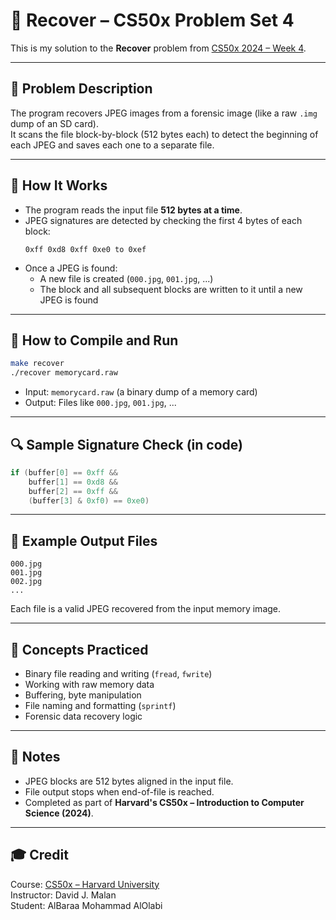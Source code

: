 # 🧠 Recover – CS50x Problem Set 4

This is my solution to the **Recover** problem from [CS50x 2024 – Week 4](https://cs50.harvard.edu/x/2024/psets/4/recover/).

---

## 📝 Problem Description

The program recovers JPEG images from a forensic image (like a raw `.img` dump of an SD card).  
It scans the file block-by-block (512 bytes each) to detect the beginning of each JPEG and saves each one to a separate file.

---

## 🧠 How It Works

- The program reads the input file **512 bytes at a time**.
- JPEG signatures are detected by checking the first 4 bytes of each block:
  ```
  0xff 0xd8 0xff 0xe0 to 0xef
  ```
- Once a JPEG is found:
  - A new file is created (`000.jpg`, `001.jpg`, ...)
  - The block and all subsequent blocks are written to it until a new JPEG is found

---

## 🚀 How to Compile and Run

```bash
make recover
./recover memorycard.raw
```

- Input: `memorycard.raw` (a binary dump of a memory card)
- Output: Files like `000.jpg`, `001.jpg`, ...

---

## 🔍 Sample Signature Check (in code)

```c
if (buffer[0] == 0xff &&
    buffer[1] == 0xd8 &&
    buffer[2] == 0xff &&
    (buffer[3] & 0xf0) == 0xe0)
```

---

## 📂 Example Output Files

```
000.jpg
001.jpg
002.jpg
...
```

Each file is a valid JPEG recovered from the input memory image.

---

## 🧠 Concepts Practiced

- Binary file reading and writing (`fread`, `fwrite`)
- Working with raw memory data
- Buffering, byte manipulation
- File naming and formatting (`sprintf`)
- Forensic data recovery logic

---

## 📌 Notes

- JPEG blocks are 512 bytes aligned in the input file.
- File output stops when end-of-file is reached.
- Completed as part of **Harvard's CS50x – Introduction to Computer Science (2024)**.

---

## 🎓 Credit

Course: [CS50x – Harvard University](https://cs50.harvard.edu/x/)  
Instructor: David J. Malan  
Student: AlBaraa Mohammad AlOlabi
